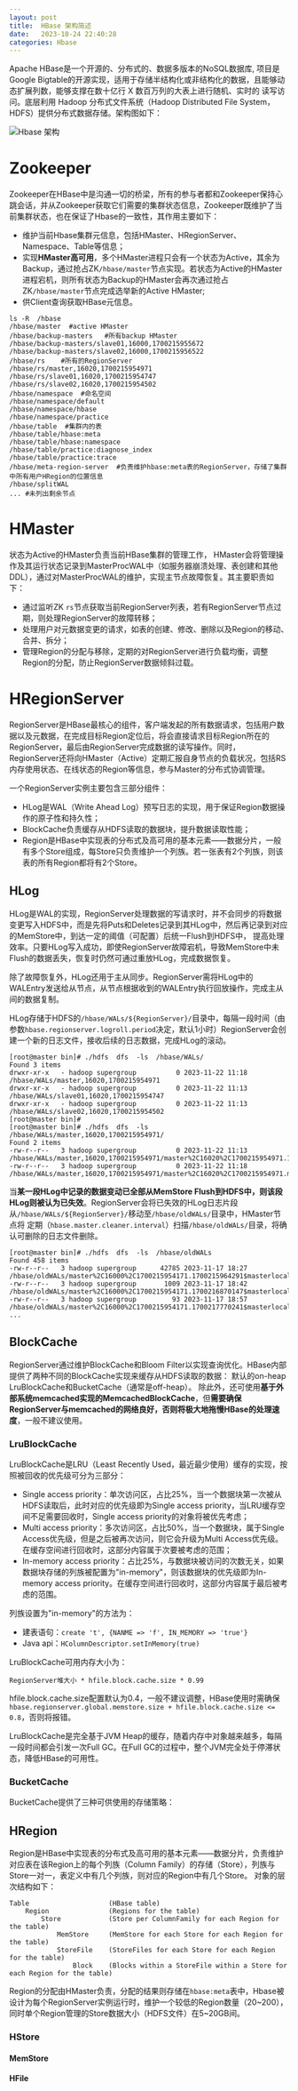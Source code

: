 ```yaml
---
layout: post 
title:  HBase 架构简述
date:   2023-10-24 22:40:28 
categories: Hbase
---
```


Apache HBase是一个开源的、分布式的、数据多版本的NoSQL数据库, 项目是Google Bigtable的开源实现，适用于存储半结构化或非结构化的数据，且能够动态扩展列数，能够支撑在数十亿行 X 数百万列的大表上进行随机、实时的
读写访问。底层利用 Hadoop 分布式文件系统（Hadoop Distributed File System，HDFS）提供分布式数据存储。架构图如下：

![Hbase 架构](https://raw.githubusercontent.com/GuanN1ng/diagrams/main/com.guann1n9.diagrams/hbase/hbase_arc.png)

# Zookeeper

Zookeeper在HBase中是沟通一切的桥梁，所有的参与者都和Zookeeper保持心跳会话，并从Zookeeper获取它们需要的集群状态信息，Zookeeper既维护了当前集群状态，也在保证了Hbase的一致性，其作用主要如下：
* 维护当前Hbase集群元信息，包括HMaster、HRegionServer、Namespace、Table等信息；
* 实现**HMaster高可用**，多个HMaster进程只会有一个状态为Active，其余为Backup，通过抢占ZK`/hbase/master`节点实现。若状态为Active的HMaster进程宕机，则所有状态为Backup的HMaster会再次通过抢占ZK`/hbase/master`节点完成选举新的Active HMaster;
* 供Client查询获取HBase元信息。

```shell
ls -R  /hbase
/hbase/master  #active HMaster
/hbase/backup-masters   #所有backup HMaster
/hbase/backup-masters/slave01,16000,1700215955672
/hbase/backup-masters/slave02,16000,1700215956522
/hbase/rs    #所有的RegionServer
/hbase/rs/master,16020,1700215954971
/hbase/rs/slave01,16020,1700215954747
/hbase/rs/slave02,16020,1700215954502
/hbase/namespace  #命名空间
/hbase/namespace/default
/hbase/namespace/hbase
/hbase/namespace/practice
/hbase/table  #集群内的表
/hbase/table/hbase:meta
/hbase/table/hbase:namespace
/hbase/table/practice:diagnose_index
/hbase/table/practice:trace
/hbase/meta-region-server  #负责维护hbase:meta表的RegionServer，存储了集群中所有用户HRegion的位置信息
/hbase/splitWAL
... #未列出剩余节点
```

# HMaster

状态为Active的HMaster负责当前HBase集群的管理工作， HMaster会将管理操作及其运行状态记录到MasterProcWAL中（如服务器崩溃处理、表创建和其他 DDL），通过对MasterProcWAL的维护，实现主节点故障恢复。其主要职责如下：
* 通过监听ZK `rs`节点获取当前RegionServer列表，若有RegionServer节点过期，则处理RegionServer的故障转移；
* 处理用户对元数据变更的请求，如表的创建、修改、删除以及Region的移动、合并、拆分；
* 管理Region的分配与移除，定期的对RegionServer进行负载均衡，调整Region的分配，防止RegionServer数据倾斜过载。


# HRegionServer

RegionServer是HBase最核心的组件，客户端发起的所有数据请求，包括用户数据以及元数据，在完成目标Region定位后，将会直接请求目标Region所在的RegionServer，最后由RegionServer完成数据的读写操作。同时，
RegionServer还将向HMaster（Active）定期汇报自身节点的负载状况，包括RS内存使用状态、在线状态的Region等信息，参与Master的分布式协调管理。

一个RegionServer实例主要包含三部分组件：
* HLog是WAL（Write Ahead Log）预写日志的实现，用于保证Region数据操作的原子性和持久性；
* BlockCache负责缓存从HDFS读取的数据块，提升数据读取性能；
* Region是HBase中实现表的分布式及高可用的基本元素——数据分片，一般有多个Store组成，每Store只负责维护一个列族。若一张表有2个列族，则该表的所有Region都将有2个Store。

## HLog

HLog是WAL的实现，RegionServer处理数据的写请求时，并不会同步的将数据变更写入HDFS中，而是先将Puts和Deletes记录到其HLog中，然后再记录到对应的MemStore中，到达一定的阈值（可配置）后统一Flush到HDFS中，
提高处理效率。只要HLog写入成功，即使RegionServer故障宕机，导致MemStore中未Flush的数据丢失，恢复时仍然可通过重放HLog，完成数据恢复。

除了故障恢复外，HLog还用于主从同步。RegionServer需将HLog中的WALEntry发送给从节点，从节点根据收到的WALEntry执行回放操作，完成主从间的数据复制。


HLog存储于HDFS的`/hbase/WALs/${RegionServer}/`目录中，每隔一段时间（由参数`hbase.regionserver.logroll.period`决定，默认1小时）RegionServer会创建一个新的日志文件，接收后续的日志数据，完成HLog的滚动。

```shell
[root@master bin]# ./hdfs  dfs  -ls  /hbase/WALs/
Found 3 items
drwxr-xr-x   - hadoop supergroup          0 2023-11-22 11:18 /hbase/WALs/master,16020,1700215954971
drwxr-xr-x   - hadoop supergroup          0 2023-11-22 11:13 /hbase/WALs/slave01,16020,1700215954747
drwxr-xr-x   - hadoop supergroup          0 2023-11-22 11:13 /hbase/WALs/slave02,16020,1700215954502
[root@master bin]#
[root@master bin]# ./hdfs  dfs  -ls  /hbase/WALs/master,16020,1700215954971/
Found 2 items
-rw-r--r--   3 hadoop supergroup          0 2023-11-22 11:13 /hbase/WALs/master,16020,1700215954971/master%2C16020%2C1700215954971.1700622799415
-rw-r--r--   3 hadoop supergroup          0 2023-11-22 11:18 /hbase/WALs/master,16020,1700215954971/master%2C16020%2C1700215954971.meta.1700623109490.meta
```



当**某一段HLog中记录的数据变动已全部从MemStore Flush到HDFS中，则该段HLog则被认为已失效**。RegionServer会将已失效的HLog日志片段从`/hbase/WALs/${RegionServer}/`移动至`/hbase/oldWALs/`目录中，HMaster节点将
定期（`hbase.master.cleaner.interval`）扫描`/hbase/oldWALs/`目录，将确认可删除的日志文件删除。




```shell
[root@master bin]# ./hdfs  dfs  -ls  /hbase/oldWALs
Found 458 items
-rw-r--r--   3 hadoop supergroup      42785 2023-11-17 18:27 /hbase/oldWALs/master%2C16000%2C1700215954171.1700215964291$masterlocalwal$
-rw-r--r--   3 hadoop supergroup       1009 2023-11-17 18:42 /hbase/oldWALs/master%2C16000%2C1700215954171.1700216870147$masterlocalwal$
-rw-r--r--   3 hadoop supergroup         93 2023-11-17 18:57 /hbase/oldWALs/master%2C16000%2C1700215954171.1700217770241$masterlocalwal$
...
```



## BlockCache

RegionServer通过维护BlockCache和Bloom Filter以实现查询优化。HBase内部提供了两种不同的BlockCache实现来缓存从HDFS读取的数据： 默认的on-heap LruBlockCache和BucketCache（通常是off-heap）。
除此外，还可使用**基于外部系统memcached实现的MemcachedBlockCache**，但**需要确保RegionServer与memcached的网络良好，否则将极大地拖慢HBase的处理速度**，一般不建议使用。

### LruBlockCache

LruBlockCache是LRU（Least Recently Used，最近最少使用）缓存的实现，按照被回收的优先级可分为三部分：
* Single access priority：单次访问区，占比25%，当一个数据块第一次被从HDFS读取后，此时对应的优先级即为Single access priority，当LRU缓存空间不足需要回收时，Single access priority的对象将被优先考虑；
* Multi access priority：多次访问区，占比50%，当一个数据块，属于Single Access优先级，但是之后被再次访问，则它会升级为Multi Access优先级。在缓存空间进行回收时，这部分内容属于次要被考虑的范围；
* In-memory access priority：占比25%，与数据块被访问的次数无关，如果数据块存储的列族被配置为"in-memory"，则该数据块的优先级即为In-memory access priority。在缓存空间进行回收时，这部分内容属于最后被考虑的范围。

列族设置为"in-memory"的方法为：
* 建表语句：`create 't', {NANME => 'f', IN_MEMORY => 'true'}`
* Java api：`HColumnDescriptor.setInMemory(true)`

LruBlockCache可用内存大小为：

```
RegionServer堆大小 * hfile.block.cache.size * 0.99
```
hfile.block.cache.size配置默认为0.4，一般不建议调整，HBase使用时需确保`hbase.regionserver.global.memstore.size + hfile.block.cache.size <= 0.8`，否则将报错。

LruBlockCache是完全基于JVM Heap的缓存，随着内存中对象越来越多，每隔一段时间都会引发一次Full GC。在Full GC的过程中，整个JVM完全处于停滞状态，降低HBase的可用性。


### BucketCache

BucketCache提供了三种可供使用的存储策略：


## HRegion

Region是HBase中实现表的分布式及高可用的基本元素——数据分片，负责维护对应表在该Region上的每个列族（Column Family）的存储（Store），列族与Store一对一，表定义中有几个列族，则对应的Region中有几个Store。
对象的层次结构如下：
```
Table                    (HBase table)
    Region               (Regions for the table)
        Store            (Store per ColumnFamily for each Region for the table)
            MemStore     (MemStore for each Store for each Region for the table)
            StoreFile    (StoreFiles for each Store for each Region for the table)
                Block    (Blocks within a StoreFile within a Store for each Region for the table)

```

Region的分配由HMaster负责，分配的结果则存储在`hbase:meta`表中，Hbase被设计为每个RegionServer实例运行时，维护一个较低的Region数量（20~200），同时单个Region管理的Store数据大小（HDFS文件）在5~20GB间。


### HStore


#### MemStore


#### HFile
